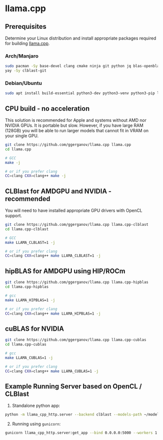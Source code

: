 # llama.cpp

## Prerequisites

Determine your Linux distribution and install appropriate packages required for building [llama.cpp](https://github.com/ggerganov/llama.cpp).

### Arch/Manjaro

```bash
sudo pacman -Sy base-devel clang cmake ninja git python jq blas-openblas sqlite
yay -Sy clblast-git
```

### Debian/Ubuntu

```bash
sudo apt install build-essential python3-dev python3-venv python3-pip libffi-dev libssl-dev clang cmake ninja-build git jq libopenblas-dev libsqlite-dev
```

## CPU build - no acceleration

This solution is recommended for Apple and systems without AMD nor NVIDIA GPUs.
It is portable but slow. However, if you have large RAM (128GB) you will be able to run larger models that cannot fit in VRAM on your single GPU.

```bash
git clone https://github.com/ggerganov/llama.cpp llama.cpp
cd llama.cpp

# GCC
make -j

# or if you prefer clang
CC=clang CXX=clang++ make -j
```

## CLBlast for AMDGPU and NVIDIA - recommended

You will need to have installed appropriate GPU drivers with OpenCL support.

```bash
git clone https://github.com/ggerganov/llama.cpp llama.cpp-clblast
cd llama.cpp-clblast

# GCC
make LLAMA_CLBLAST=1 -j

# or if you prefer clang
CC=clang CXX=clang++ make LLAMA_CLBLAST=1 -j
```

## hipBLAS for AMDGPU using HIP/ROCm

```bash
git clone https://github.com/ggerganov/llama.cpp llama.cpp-hipblas
cd llama.cpp-hipblas

# gcc
make LLAMA_HIPBLAS=1 -j

# or if you prefer clang
CC=clang CXX=clang++ make LLAMA_HIPBLAS=1 -j
```

## cuBLAS for NVIDIA

```bash
git clone https://github.com/ggerganov/llama.cpp llama.cpp-cublas
cd llama.cpp-cublas

# gcc
make LLAMA_CUBLAS=1 -j

# or if you prefer clang
CC=clang CXX=clang++ make LLAMA_CUBLAS=1 -j
```

## Example Running Server based on OpenCL / CLBlast

1) Standalone python app:

```bash
python -m llama_cpp_http.server --backend clblast --models-path ~/models/ --llama-cpp-path ~/llama.cpp-clblast
```

2) Running using `gunicorn`:

```bash
gunicorn llama_cpp_http.server:get_app --bind 0.0.0.0:5000 --workers 1 --worker-class aiohttp.GunicornWebWorker --backend clblast --models-path ~/models/ --llama-cpp-path ~/llama.cpp-clblast
```
